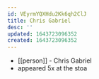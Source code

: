 ```yaml
---
id: VEyrmYQXHdu2Kk6qh2ClJ
title: Chris Gabriel
desc: ''
updated: 1643723096352
created: 1643723096352
---
```



- [[person]] - Chris Gabriel
- appeared 5x at the stoa
